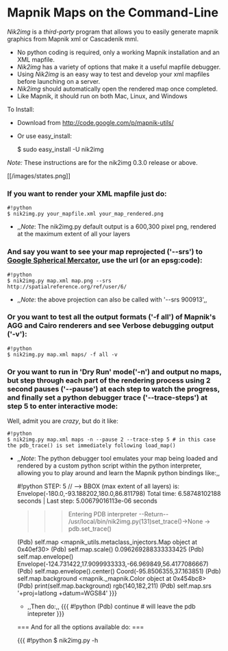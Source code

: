 <!-- Name: Nik2Img -->
<!-- Version: 12 -->
<!-- Last-Modified: 2009/10/10 17:37:57 -->
<!-- Author: springmeyer -->

# Mapnik Maps on the Command-Line

*Nik2img* is a _third-party_ program that allows you to easily generate mapnik graphics from Mapnik xml or Cascadenik mml.

 * No python coding is required, only a working Mapnik installation and an XML mapfile.
 * *Nik2img* has a variety of options that make it a useful mapfile debugger.
 * Using *Nik2img* is an easy way to test and develop your xml mapfiles before launching on a server.
 * *Nik2img* should automatically open the rendered map once completed.
 * Like Mapnik, it should run on both Mac, Linux, and Windows

To Install:
 * Download from http://code.google.com/p/mapnik-utils/
 * Or use easy_install:

    $ sudo easy_install -U nik2img

*Note:* These instructions are for the nik2img 0.3.0 release or above.

[[/images/states.png]]

### If you want to render your XML mapfile just do:


    #!python
    $ nik2img.py your_mapfile.xml your_map_rendered.png
 * ,,*Note*: The nik2img.py default output is a 600,300 pixel png, rendered at the maximum extent of all your layers

### And say you want to see your map reprojected ('--srs') to [Google Spherical Mercator](http://spatialreference.org/ref/user/6/), use the url (or an epsg:code):

    #!python
    $ nik2img.py map.xml map.png --srs http://spatialreference.org/ref/user/6/
 * ,,*Note*: the above projection can also be called with '--srs 900913',,

### Or you want to test all the output formats ('-f all') of Mapnik's AGG and Cairo renderers and see Verbose debugging output ('-v'):


    #!python
    $ nik2img.py map.xml maps/ -f all -v

### Or you want to run in 'Dry Run' mode('-n') and output no maps, but step through each part of the rendering process using 2 second pauses ('--pause') at each step to watch the progress, and finally set a python debugger trace ('--trace-steps') at step 5 to enter interactive mode:

Well, admit you are _crazy_, but do it like:


    #!python
    $ nik2img.py map.xml maps -n --pause 2 --trace-step 5 # in this case the pdb_trace() is set immediately following load_map()
 * ,,*Note*: The python debugger tool emulates your map being loaded and rendered by a custom python script within the python interpreter, allowing you to play around and learn the Mapnik python bindings like:,,
 
    #!python
    STEP: 5 // --> BBOX (max extent of all layers) is: Envelope(-180.0,-93.188202,180.0,86.811798)
    Total time: 6.58748102188 seconds | Last step: 5.00679016113e-06 seconds
    
    >>> Entering PDB interpreter
    --Return--
    > /usr/local/bin/nik2img.py(131)set_trace()->None
    -> pdb.set_trace()
    
    (Pdb) self.map
    <mapnik_utils.metaclass_injectors.Map object at 0x40ef30>
    (Pdb) self.map.scale()
    0.096269288333333425
    (Pdb) self.map.envelope()
    Envelope(-124.731422,17.9099933333,-66.969849,56.4177086667)
    (Pdb) self.map.envelope().center()
    Coord(-95.8506355,37.163851)
    (Pdb) self.map.background
    <mapnik._mapnik.Color object at 0x454bc8>
    (Pdb) print(self.map.background)
    rgb(140,182,211)
    (Pdb) self.map.srs
    '+proj=latlong +datum=WGS84'
     }}}
     * ,,Then do:,,
     {{{
    #!python
    (Pdb) continue # will leave the pdb intepreter
     }}}
    
    
    === And for all the options available do: ===
     
    {{{
    #!python
    $ nik2img.py -h
